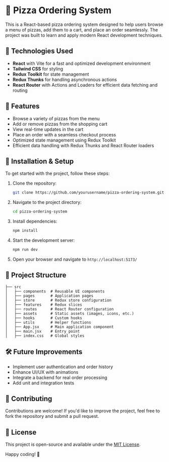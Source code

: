 # 🍕 Pizza Ordering System

This is a React-based pizza ordering system designed to help users browse a menu of pizzas, add them to a cart, and place an order seamlessly. The project was built to learn and apply modern React development techniques.

## 🚀 Technologies Used
- **React** with Vite for a fast and optimized development environment
- **Tailwind CSS** for styling
- **Redux Toolkit** for state management
- **Redux Thunks** for handling asynchronous actions
- **React Router** with Actions and Loaders for efficient data fetching and routing

## 📌 Features
- Browse a variety of pizzas from the menu
- Add or remove pizzas from the shopping cart
- View real-time updates in the cart
- Place an order with a seamless checkout process
- Optimized state management using Redux Toolkit
- Efficient data handling with Redux Thunks and React Router loaders

## 🔧 Installation & Setup
To get started with the project, follow these steps:

1. Clone the repository:
   ```sh
   git clone https://github.com/yourusername/pizza-ordering-system.git
   ```
2. Navigate to the project directory:
   ```sh
   cd pizza-ordering-system
   ```
3. Install dependencies:
   ```sh
   npm install
   ```
4. Start the development server:
   ```sh
   npm run dev
   ```
5. Open your browser and navigate to `http://localhost:5173/`

## 📂 Project Structure
```
├── src
│   ├── components  # Reusable UI components
│   ├── pages       # Application pages
│   ├── store       # Redux store configuration
│   ├── features    # Redux slices
│   ├── routes      # React Router configuration
│   ├── assets      # Static assets (images, icons, etc.)
│   ├── hooks       # Custom hooks
│   ├── utils       # Helper functions
│   ├── App.jsx     # Main application component
│   ├── main.jsx    # Entry point
│   ├── index.css   # Global styles
```

## 🛠 Future Improvements
- Implement user authentication and order history
- Enhance UI/UX with animations
- Integrate a backend for real order processing
- Add unit and integration tests

## 🤝 Contributing
Contributions are welcome! If you'd like to improve the project, feel free to fork the repository and submit a pull request.

## 📜 License
This project is open-source and available under the [MIT License](LICENSE).

Happy coding! 🚀

